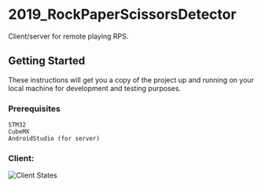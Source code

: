 # 2019_RockPaperScissorsDetector

Client/server for remote playing RPS.

## Getting Started

These instructions will get you a copy of the project up and running on your local machine for development and testing purposes. 

### Prerequisites


```
STM32
CubeMX
AndroidStudio (for server)
```

### Client:
![Client States](https://i.imgur.com/LdbJaib.png)

  
